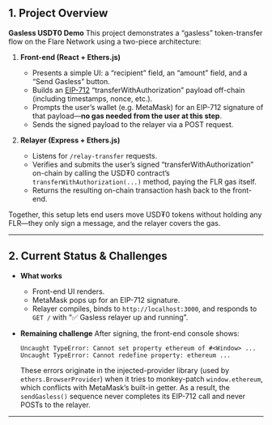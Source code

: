 
## 1. Project Overview

**Gasless USD₮0 Demo**
This project demonstrates a “gasless” token-transfer flow on the Flare Network using a two-piece architecture:

1. **Front-end (React + Ethers.js)**

   * Presents a simple UI: a “recipient” field, an “amount” field, and a “Send Gasless” button.
   * Builds an [EIP-712](https://eips.ethereum.org/EIPS/eip-712) “transferWithAuthorization” payload off-chain (including timestamps, nonce, etc.).
   * Prompts the user’s wallet (e.g. MetaMask) for an EIP-712 signature of that payload—**no gas needed from the user at this step**.
   * Sends the signed payload to the relayer via a POST request.

2. **Relayer (Express + Ethers.js)**

   * Listens for `/relay-transfer` requests.
   * Verifies and submits the user’s signed “transferWithAuthorization” on-chain by calling the USD₮0 contract’s `transferWithAuthorization(...)` method, paying the FLR gas itself.
   * Returns the resulting on-chain transaction hash back to the front-end.

Together, this setup lets end users move USD₮0 tokens without holding any FLR—they only sign a message, and the relayer covers the gas.

---

## 2. Current Status & Challenges

* **What works**

  * Front-end UI renders.
  * MetaMask pops up for an EIP-712 signature.
  * Relayer compiles, binds to `http://localhost:3000`, and responds to `GET /` with “✅ Gasless relayer up and running”.

* **Remaining challenge**
  After signing, the front-end console shows:

  ```
  Uncaught TypeError: Cannot set property ethereum of #<Window> ...
  Uncaught TypeError: Cannot redefine property: ethereum ...
  ```

  These errors originate in the injected-provider library (used by `ethers.BrowserProvider`) when it tries to monkey-patch `window.ethereum`, which conflicts with MetaMask’s built-in getter. As a result, the `sendGasless()` sequence never completes its EIP-712 call and never POSTs to the relayer.

---

